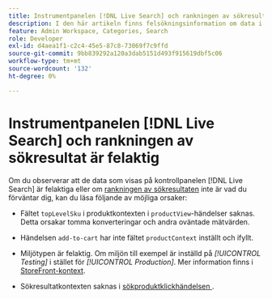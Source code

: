 ```yaml
---
title: Instrumentpanelen [!DNL Live Search] och rankningen av sökresultat är felaktig
description: I den här artikeln finns felsökningsinformation om data i  [!DNL Live Search] kontrollpanelen är felaktiga eller om rangordningen av sökresultaten inte är vad du förväntar dig.
feature: Admin Workspace, Categories, Search
role: Developer
exl-id: d4aea1f1-c2c4-45e5-87c8-73069f7c9ffd
source-git-commit: 9bb839292a120a3dab5151d493f915619dbf5c06
workflow-type: tm+mt
source-wordcount: '132'
ht-degree: 0%

---
```


# Instrumentpanelen [!DNL Live Search] och rankningen av sökresultat är felaktig

Om du observerar att de data som visas på kontrollpanelen [!DNL Live Search] är felaktiga eller om [rankningen av sökresultaten](https://experienceleague.adobe.com/sv/docs/commerce-merchant-services/live-search/live-search-admin/category-merch#ranking-strategies) inte är vad du förväntar dig, kan du läsa följande av möjliga orsaker:

* Fältet `topLevelSku` i produktkontexten i `productView`-händelser saknas. Detta orsakar tomma konverteringar och andra oväntade mätvärden.

* Händelsen `add-to-cart` har inte fältet `productContext` inställt och ifyllt.

* Miljötypen är felaktig. Om miljön till exempel är inställd på *[!UICONTROL Testing]* i stället för *[!UICONTROL Production]*. Mer information finns i [StoreFront-kontext](https://github.com/adobe/commerce-events/blob/main/examples/events/example-contexts/mock-storefront-context.md).

* Sökresultatkontexten saknas i [sökproduktklickhändelsen ](https://github.com/adobe/commerce-events/blob/main/examples/events/search-product-click.md).

